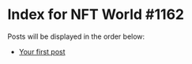 # Index for NFT World #1162
Posts will be displayed in the order below:

- [Your first post](./001-first.md)

